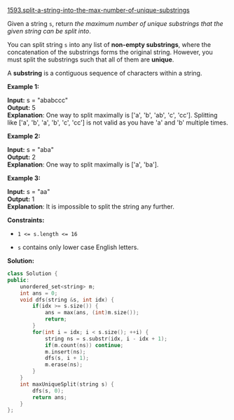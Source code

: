 [1593.split-a-string-into-the-max-number-of-unique-substrings](https://leetcode.com/problems/split-a-string-into-the-max-number-of-unique-substrings/)  

Given a string `s`, return _the maximum number of unique substrings that the given string can be split into_.

You can split string `s` into any list of **non-empty substrings**, where the concatenation of the substrings forms the original string. However, you must split the substrings such that all of them are **unique**.

A **substring** is a contiguous sequence of characters within a string.

**Example 1:**

  
**Input:** s = "ababccc"  
**Output:** 5  
**Explanation**: One way to split maximally is \['a', 'b', 'ab', 'c', 'cc'\]. Splitting like \['a', 'b', 'a', 'b', 'c', 'cc'\] is not valid as you have 'a' and 'b' multiple times.  

**Example 2:**

  
**Input:** s = "aba"  
**Output:** 2  
**Explanation**: One way to split maximally is \['a', 'ba'\].  

**Example 3:**

  
**Input:** s = "aa"  
**Output:** 1  
**Explanation**: It is impossible to split the string any further.  

**Constraints:**

*   `1 <= s.length <= 16`
    
*   `s` contains only lower case English letters.  



**Solution:**  

```cpp
class Solution {
public:
    unordered_set<string> m;
    int ans = 0;
    void dfs(string &s, int idx) {
        if(idx >= s.size()) {
            ans = max(ans, (int)m.size());
            return;
        }
        for(int i = idx; i < s.size(); ++i) {
            string ns = s.substr(idx, i - idx + 1);
            if(m.count(ns)) continue;
            m.insert(ns);
            dfs(s, i + 1);
            m.erase(ns);
        }
    }
    int maxUniqueSplit(string s) {
        dfs(s, 0);
        return ans;
    }
};
```
      